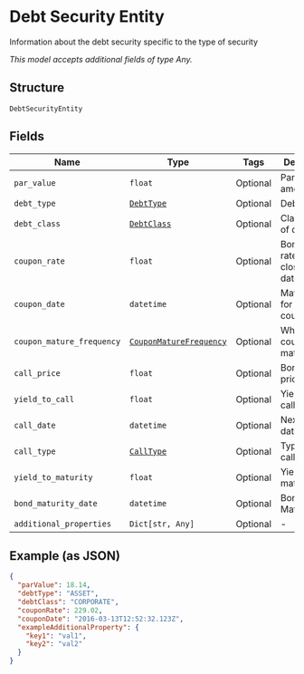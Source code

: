 
# Debt Security Entity

Information about the debt security specific to the type of security

*This model accepts additional fields of type Any.*

## Structure

`DebtSecurityEntity`

## Fields

| Name | Type | Tags | Description |
|  --- | --- | --- | --- |
| `par_value` | `float` | Optional | Par value amount |
| `debt_type` | [`DebtType`](../../doc/models/debt-type.md) | Optional | Debt type |
| `debt_class` | [`DebtClass`](../../doc/models/debt-class.md) | Optional | Classification of debt |
| `coupon_rate` | `float` | Optional | Bond coupon rate for next closest call date |
| `coupon_date` | `datetime` | Optional | Maturity date for next coupon |
| `coupon_mature_frequency` | [`CouponMatureFrequency`](../../doc/models/coupon-mature-frequency.md) | Optional | When coupons mature |
| `call_price` | `float` | Optional | Bond call price |
| `yield_to_call` | `float` | Optional | Yield to next call |
| `call_date` | `datetime` | Optional | Next call date |
| `call_type` | [`CallType`](../../doc/models/call-type.md) | Optional | Type of next call |
| `yield_to_maturity` | `float` | Optional | Yield to maturity |
| `bond_maturity_date` | `datetime` | Optional | Bond Maturity date |
| `additional_properties` | `Dict[str, Any]` | Optional | - |

## Example (as JSON)

```json
{
  "parValue": 18.14,
  "debtType": "ASSET",
  "debtClass": "CORPORATE",
  "couponRate": 229.02,
  "couponDate": "2016-03-13T12:52:32.123Z",
  "exampleAdditionalProperty": {
    "key1": "val1",
    "key2": "val2"
  }
}
```

